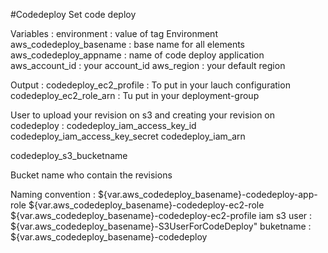#Codedeploy
Set code deploy

Variables :
environment : value of tag Environment
aws_codedeploy_basename : base name for all elements
aws_codedeploy_appname : name of code deploy application 
aws_account_id : your account_id
aws_region : your default region

Output :
codedeploy_ec2_profile : To put in your lauch configuration
codedeploy_ec2_role_arn : Tu put in your deployment-group

User to upload your revision on s3 and creating your revision on codedeploy :
codedeploy_iam_access_key_id
codedeploy_iam_access_key_secret
codedeploy_iam_arn

codedeploy_s3_bucketname
  
Bucket name who contain the revisions

Naming convention :
${var.aws_codedeploy_basename}-codedeploy-app-role
${var.aws_codedeploy_basename}-codedeploy-ec2-role
${var.aws_codedeploy_basename}-codedeploy-ec2-profile
iam s3 user : ${var.aws_codedeploy_basename}-S3UserForCodeDeploy"
buketname : ${var.aws_codedeploy_basename}-codedeploy